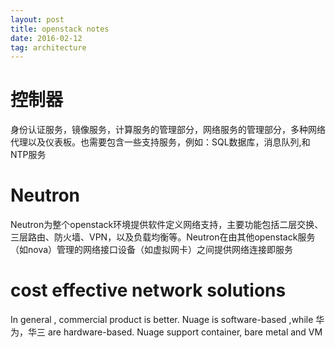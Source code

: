 ```yaml
---
layout: post
title: openstack notes
date: 2016-02-12
tag: architecture
---
```



# 控制器

身份认证服务，镜像服务，计算服务的管理部分，网络服务的管理部分，多种网络代理以及仪表板。也需要包含一些支持服务，例如：SQL数据库，消息队列,和NTP服务

# Neutron

Neutron为整个openstack环境提供软件定义网络支持，主要功能包括二层交换、三层路由、防火墙、VPN，以及负载均衡等。Neutron在由其他openstack服务（如nova）管理的网络接口设备（如虚拟网卡）之间提供网络连接即服务

# cost effective network solutions
In general , commercial product is better. Nuage is software-based ,while
华为，华三 are hardware-based. Nuage support container, bare metal and VM
